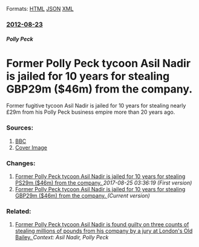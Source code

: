 
Formats: [HTML](/news/2012/08/23/former-polly-peck-tycoon-asil-nadir-is-jailed-for-10-years-for-stealing-agbp29m-46m-from-the-company.html)  [JSON](/news/2012/08/23/former-polly-peck-tycoon-asil-nadir-is-jailed-for-10-years-for-stealing-agbp29m-46m-from-the-company.json)  [XML](/news/2012/08/23/former-polly-peck-tycoon-asil-nadir-is-jailed-for-10-years-for-stealing-agbp29m-46m-from-the-company.xml)  

### [2012-08-23](/news/2012/08/23/index.md)

##### Polly Peck
# Former Polly Peck tycoon Asil Nadir is jailed for 10 years for stealing GBP29m ($46m) from the company. 

Former fugitive tycoon Asil Nadir is jailed for 10 years for stealing nearly £29m from his Polly Peck business empire more than 20 years ago.


### Sources:

1. [BBC](http://www.bbc.co.uk/news/uk-19352531)
1. [Cover Image](https://ichef-1.bbci.co.uk/news/1024/media/images/62454000/jpg/_62454954_015767652-1.jpg)

### Changes:

1. [Former Polly Peck tycoon Asil Nadir is jailed for 10 years for stealing PS29m ($46m) from the company. ](/news/2012/08/23/former-polly-peck-tycoon-asil-nadir-is-jailed-for-10-years-for-stealing-aps29m-46m-from-the-company.md) _2017-08-25 03:36:19 (First version)_
1. [Former Polly Peck tycoon Asil Nadir is jailed for 10 years for stealing GBP29m ($46m) from the company. ](/news/2012/08/23/former-polly-peck-tycoon-asil-nadir-is-jailed-for-10-years-for-stealing-agbp29m-46m-from-the-company.md) _(Current version)_

### Related:

1. [Former Polly Peck tycoon Asil Nadir is found guilty on three counts of stealing millions of pounds from his company by a jury at London's Old Bailey. ](/news/2012/08/20/former-polly-peck-tycoon-asil-nadir-is-found-guilty-on-three-counts-of-stealing-millions-of-pounds-from-his-company-by-a-jury-at-london-s-ol.md) _Context: Asil Nadir, Polly Peck_
